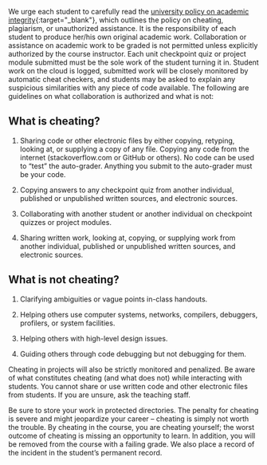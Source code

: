 We urge each student to carefully read the [university policy on academic integrity](http://www.cmu.edu/policies/student-and-student-life/academic-integrity.html){:target="_blank"}, which outlines the policy on cheating, plagiarism, or unauthorized assistance. It is the responsibility of each student to produce her/his own original academic work. Collaboration or assistance on academic work to be graded is not permitted unless explicitly authorized by the course instructor. Each unit checkpoint quiz or project module submitted must be the sole work of the student turning it in. Student work on the cloud is logged, submitted work will be closely monitored by automatic cheat checkers, and students may be asked to explain any suspicious similarities with any piece of code available. The following are guidelines on what collaboration is authorized and what is not:

## What is cheating?

1. Sharing code or other electronic files by either copying, retyping, looking at, or supplying a copy of any file. Copying any code from the internet (stackoverflow.com or GitHub or others). No code can be used to “test” the auto-grader.  Anything you submit to the auto-grader must be your code.

2. Copying answers to any checkpoint quiz from another individual, published or unpublished written sources, and electronic sources.

3. Collaborating with another student or another individual on checkpoint quizzes or project modules.

4. Sharing written work, looking at, copying, or supplying work from another individual, published or unpublished written sources, and electronic sources.

## What is not cheating?

1. Clarifying ambiguities or vague points in-class handouts.

2. Helping others use computer systems, networks, compilers, debuggers, profilers, or system facilities.

3. Helping others with high-level design issues.

4. Guiding others through code debugging but not debugging for them.

Cheating in projects will also be strictly monitored and penalized. Be aware of what constitutes cheating (and what does not) while interacting with students. You cannot share or use written code and other electronic files from students. If you are unsure, ask the teaching staff.

Be sure to store your work in protected directories. The penalty for cheating is severe and might jeopardize your career – cheating is simply not worth the trouble. By cheating in the course, you are cheating yourself; the worst outcome of cheating is missing an opportunity to learn. In addition, you will be removed from the course with a failing grade. We also place a record of the incident in the student’s permanent record.